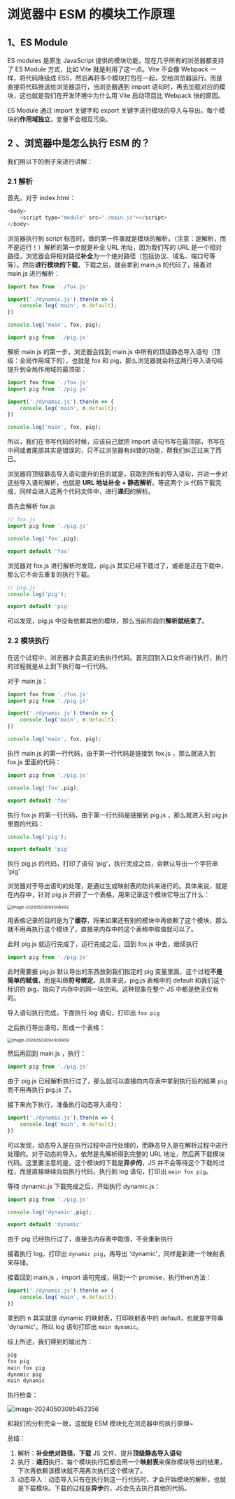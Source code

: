# 浏览器中 ESM 的模块工作原理

## 1、ES Module

ES modules 是原生 JavaScript 提供的模块功能，现在几乎所有的浏览器都支持了 ES Module 方式，比如 Vite 就是利用了这一点。Vite 不会像 Webpack 一样，将代码降级成 ES5，然后再将多个模块打包在一起，交给浏览器运行。而是直接将代码推送给浏览器运行，当浏览器遇到 import 语句时，再去加载对应的模块，这也就是我们在开发环境中为什么用 Vite 启动项目比 Webpack 快的原因。

ES Module 通过 import 关键字和 export 关键字进行模块的导入与导出。每个模块的**作用域独立**，变量不会相互污染。

## 2 、浏览器中是怎么执行 ESM 的？

我们用以下的例子来进行讲解：

### 2.1 解析

首先，对于 index.html：

```js
<body>
    <script type="module" src="./main.js"></script>
</body>
```

浏览器执行到 script 标签时，做的第一件事就是模块的解析。（注意：是解析，而不是运行！）解析的第一步就是补全 URL 地址，因为我们写的 URL 是一个相对路径，浏览器会将相对路径**补全**为一个绝对路径（包括协议、域名、端口号等等）。然后**进行模块的下载**，下载之后，就会拿到 main.js 的代码了，接着对 main.js 进行解析：

```js
import fox from './fox.js'

import('./dynamic.js').then(n => {
    console.log('main', n.default);
})

console.log('main', fox, pig);

import pig from './pig.js'
```

解析 main.js 的第一步，浏览器会找到 main.js 中所有的顶级静态导入语句（顶级：全局作用域下的），也就是 fox 和 pig，那么浏览器就会将这两行导入语句给提升到全局作用域的最顶部：

```js
import fox from './fox.js'
import pig from './pig.js'

import('./dynamic.js').then(n => {
    console.log('main', n.default);
})

console.log('main', fox, pig);
```

所以，我们在书写代码的时候，应该自己就把 import 语句书写在最顶部，书写在中间或者尾部其实是错误的，只不过浏览器有纠错的功能，帮我们纠正过来了而已。

浏览器将顶级静态导入语句提升的目的就是，获取到所有的导入语句，并进一步对这些导入语句解析，也就是 **URL 地址补全 + 静态解析**。等这两个 js 代码下载完成，同样会进入这两个代码文件中，进行**递归**的解析。

首先会解析 fox.js

```js
// fox.js
import pig from './pig.js'

console.log('fox',pig);

export default 'fox'
```

浏览器对 fox.js 进行解析时发现，pig.js 其实已经下载过了，或者是正在下载中，那么它不会去重复的执行下载。

```js
// pig.js
console.log('pig');

export default 'pig'
```

可以发现，pig.js 中没有依赖其他的模块，那么当前阶段的**解析就结束了**。

### 2.2 模块执行

在这个过程中，浏览器才会真正的去执行代码。首先回到入口文件进行执行，执行的过程就是从上到下执行每一行代码。

对于 main.js：

```js
import fox from './fox.js'
import pig from './pig.js'

import('./dynamic.js').then(n => {
    console.log('main', n.default);
})

console.log('main', fox, pig);
```

执行 main.js 的第一行代码，由于第一行代码是链接到 fox.js ，那么就进入到 fox.js 里面的代码：

```js
import pig from './pig.js'

console.log('fox',pig);

export default 'fox'
```

执行 fox.js 的第一行代码，由于第一行代码是链接到 pig.js ，那么就进入到 pig.js 里面的代码：

```js
console.log('pig');

export default 'pig'
```

执行 pig.js 的代码，打印了语句 'pig'，执行完成之后，会默认导出一个字符串 'pig'

浏览器对于导出语句的处理，是通过生成映射表的防抖来进行的。具体来说，就是在内存中，针对 pig.js 开辟了一个表格，用来记录这个模块它导出了什么：

<img src="./../.vuepress/public/img/image-20240503093508442.png" alt="image-20240503093508442" style="zoom:67%;" />

用表格记录的目的是为了**缓存**，将来如果还有别的模块中再依赖了这个模块，那么就不用再执行这个模块了，直接来内存中的这个表格中取值就可以了。

此时 pig.js 就运行完成了，运行完成之后，回到 fox.js 中去，继续执行

```js
import pig from './pig.js'
```

此时需要报 pig.js 默认导出的东西放到我们指定的 pig 变量里面，这个过程**不是简单的赋值**，而是叫做**符号绑定**。具体来说，pig.js 表格中的 default 和我们这个标识符 pig，指向了内存中的同一块空间。这种现象在整个 JS 中都是绝无仅有的。

导入语句执行完成，下面执行 log 语句，打印出 `fox pig`

之后执行导出语句，形成一个表格：

<img src="./../.vuepress/public/img/image-20240503094303909.png" alt="image-20240503094303909" style="zoom: 67%;" />

然后再回到 main.js ，执行：

```js
import pig from './pig.js'
```

由于 pig.js 已经解析执行过了，那么就可以直接向内存表中拿到执行后的结果 `pig` 而不用再执行 pig.js 了。

接下来向下执行，准备执行动态导入语句：

```js
import('./dynamic.js').then(n => {
    console.log('main', n.default);
})
```

可以发现，动态导入是在执行过程中进行处理的，而静态导入是在解析过程中进行处理的。对于动态的导入，依然是先解析得到完整的 URL 地址，然后再下载模块代码。这里要注意的是，这个模块的下载是**异步的**，JS 并不会等待这个下载的过程，而是直接继续向后执行代码，执行到 log 语句，打印出 `main fox pig`。

等待 dynamic.js 下载完成之后，开始执行 dynamic.js：

```js
import pig from './pig.js'

console.log('dynamic',pig);

export default 'dynamic'
```

由于 pig 已经执行过了，直接去内存表中取值，不会重新执行

接着执行 log，打印出 `dynamic pig`，再导出 'dynamic'，同样是新建一个映射表来存储。

接着回到 main.js ，import 语句完成，得到一个 promise，执行then方法：

```js
import('./dynamic.js').then(n => {
    console.log('main', n.default);
})
```

拿到的 n 其实就是 dynamic 的映射表，打印映射表中的 default，也就是字符串 'dynamic'。所以 log 语句打印出 `main dynamic`。

综上所述，我们得到的输出为：

```js
pig
fox pig
main fox pig
dynamic pig
main dynamic
```

执行检查：

![image-20240503095452356](./../.vuepress/public/img/image-20240503095452356.png)

和我们的分析完全一致，这就是 ESM 模块化在浏览器中的执行原理~

总结：

1. 解析：**补全绝对路径**，**下载** JS 文件、提升**顶级静态导入语句**
2. 执行：**递归**执行，每个模块执行后都会用一个**映射表**来保存模块导出的结果，下次再依赖该模块就不用再次执行这个模块了。
3. 动态导入：动态导入只有在执行到这一行代码时，才会开始模块的解析，也就是下载模块。下载的过程是**异步**的，JS会先去执行其他的代码。









